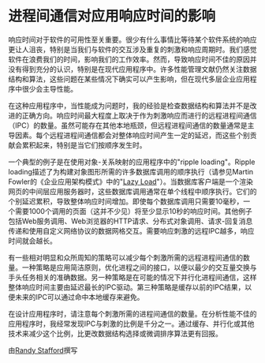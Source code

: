 # 进程间通信对应用响应时间的影响

响应时间对于软件的可用性至关重要。很少有什么事情比等待某个软件系统的响应更让人沮丧，特别是当我们与软件的交互涉及重复的刺激和响应周期时。我们感觉软件在浪费我们的时间，影响我们的工作效率。然而，导致响应时间不佳的原因并没有得到充分的认识，特别是在现代应用程序中。许多性能管理文献仍然关注数据结构和算法，这些问题在某些情况下确实可以产生影响，但在现代多层企业应用程序中很少会主导性能。

在这种应用程序中，当性能成为问题时，我的经验是检查数据结构和算法并不是改进的正确方向。响应时间最大程度上取决于作为刺激响应而进行的远程进程间通信（IPC）的数量。虽然可能存在其他本地瓶颈，但远程进程间通信的数量通常是主导因素。每个远程进程间通信都会对整体响应时间产生一定的延迟，而这些个别贡献会累积起来，特别是当它们按顺序发生时。

一个典型的例子是在使用对象-关系映射的应用程序中的"ripple loading"。Ripple loading描述了为构建对象图形所需的许多数据库调用的顺序执行（请参见Martin Fowler的《企业应用架构模式》中的"[Lazy Load](http://martinfowler.com/eaaCatalog/lazyLoad.html)"）。当数据库客户端是一个渲染网页的中间层应用服务器时，这些数据库调用通常在单个线程中顺序执行。它们的个别延迟累积，导致整体响应时间增加。即使每个数据库调用只需要10毫秒，一个需要1000个调用的页面（这并不少见）将至少显示10秒的响应时间。其他例子包括Web服务调用、Web浏览器的HTTP请求、分布式对象调用、请求-回复消息传递和使用自定义网络协议的数据网格交互。需要响应刺激的远程IPC越多，响应时间就会越长。

有一些相对明显和众所周知的策略可以减少每个刺激所需的远程进程间通信的数量。一种策略是应用简洁原则，优化进程之间的接口，以便以最少的交互量交换与手头任务相关的准确数据。另一种策略是在可能的情况下并行化进程间通信，这样整体响应时间主要由延迟最长的IPC驱动。第三种策略是缓存以前的IPC结果，以便未来的IPC可以通过命中本地缓存来避免。

在设计应用程序时，请注意每个刺激所需的进程间通信的数量。在分析性能不佳的应用程序时，我经常发现IPC与刺激的比例是千分之一。通过缓存、并行化或其他技术来减少这个比例，比更改数据结构选择或微调排序算法更有回报。

由[Randy Stafford](http://programmer.97things.oreilly.com/wiki/index.php/Randy_Stafford)撰写
